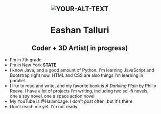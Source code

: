 <h2 align="center">
    <picture>
        <source srcset="https://github.com/Eashan414/Eashan414/blob/main/pfp.png">
        <img alt="YOUR-ALT-TEXT" src="YOUR-DEFAULT-IMAGE">
    </picture>
</h2>

<h1 align="center">Eashan Talluri</h1>

<h2 align="center">Coder + 3D Artist( in progress)</h2>

- I'm in 7th grade
- I'm in New York **STATE**
- I know Java, and a good amount of Python. I'm learning JavaScript and Bootstrap right now. HTML and CSS are also things I'm learning in parallel.
- I like to read and write, and my favorite book is *A Darkling Plain* by Philip Reeve. I have a lot of projects I'm writing, including two sci-fi novels, one a spy novel, one a space action novel
- My YouTube is @Halamcage. I don't post often, but it's there.
- Don't reach me yet. I'm not ready.
